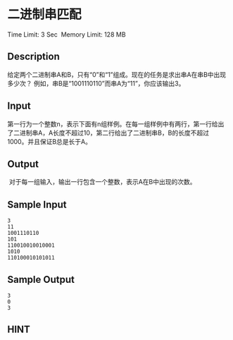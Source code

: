 # 二进制串匹配 
Time Limit: 3 Sec  Memory Limit: 128 MB


## Description
给定两个二进制串A和B，只有“0”和“1”组成。现在的任务是求出串A在串B中出现多少次？
例如，串B是“1001110110”而串A为“11”，你应该输出3。

## Input
第一行为一个整数n，表示下面有n组样例。在每一组样例中有两行，第一行给出了二进制串A，A长度不超过10，第二行给出了二进制串B，B的长度不超过1000。并且保证B总是长于A。

## Output
 对于每一组输入，输出一行包含一个整数，表示A在B中出现的次数。

## Sample Input
```
3
11
1001110110
101
110010010010001
1010
110100010101011 

```
## Sample Output
```
3
0
3
```

## HINT
